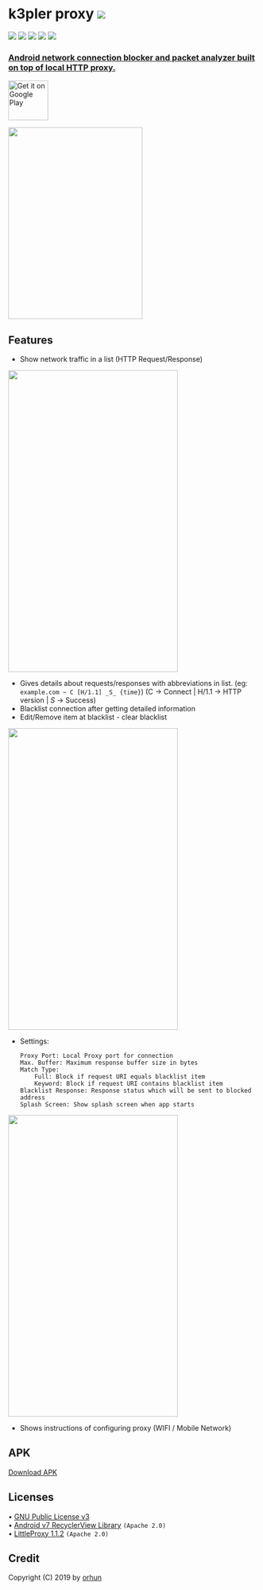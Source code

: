 # k3pler proxy <a href="https://github.com/orhun/k3pler/releases"><img src="https://img.shields.io/github/release/orhun/k3pler.svg"/>
</a>

<a href="https://github.com/orhun/k3pler/issues"><img src="https://img.shields.io/github/issues/orhun/k3pler.svg"/></a>
<a href="https://github.com/orhun/k3pler/pulls"><img src="https://img.shields.io/github/issues-pr/orhun/k3pler.svg"/></a>
<a href="https://github.com/orhun/k3pler/stargazers"><img src="https://img.shields.io/github/stars/orhun/k3pler.svg"/></a>
<a href="https://github.com/orhun/k3pler/network"><img src="https://img.shields.io/github/forks/orhun/k3pler.svg"/></a>
<a href="https://github.com/orhun/k3pler/blob/master/LICENSE"><img src="https://img.shields.io/github/license/orhun/k3pler.svg"/>

### Android network connection blocker and packet analyzer built on top of local HTTP proxy.

[<img src="https://play.google.com/intl/en_us/badges/images/generic/en-play-badge.png"
     alt="Get it on Google Play"
     height="80">](https://play.google.com/store/apps/details?id=com.k3.k3pler)

<img src="https://github.com/orhun/k3pler/blob/master/etc/k3plerbg3_splash.png" width="270" height="385"/>

## Features
* Show network traffic in a list (HTTP Request/Response)

<img src="https://github.com/orhun/k3pler/blob/master/etc/page1.png" width="341" height="606"/>

* Gives details about requests/responses with abbreviations in list.
(eg: ```example.com ~ C [H/1.1] _S_ {time}```)
(C -> Connect | H/1.1 -> HTTP version | _S_ -> Success)
* Blacklist connection after getting detailed information
* Edit/Remove item at blacklist - clear blacklist

<img src="https://github.com/orhun/k3pler/blob/master/etc/page2.png" width="341" height="606"/>

* Settings:
    ```
    Proxy Port: Local Proxy port for connection
    Max. Buffer: Maximum response buffer size in bytes
    Match Type:
        Full: Block if request URI equals blacklist item
        Keyword: Block if request URI contains blacklist item
    Blacklist Response: Response status which will be sent to blocked address
    Splash Screen: Show splash screen when app starts
    ```

<img src="https://github.com/orhun/k3pler/blob/master/etc/page3.png" width="341" height="606"/>

* Shows instructions of configuring proxy (WIFI / Mobile Network)

## APK
    
[Download APK](https://github.com/orhun/k3pler/raw/master/app/dist/k3pler_v1-3.apk)

## Licenses

• [GNU Public License v3](https://www.gnu.org/licenses/gpl.txt)   
• [Android v7 RecyclerView Library](https://developer.android.com/topic/libraries/support-library/packages) `(Apache 2.0)`   
• [LittleProxy 1.1.2](https://github.com/adamfisk/LittleProxy) `(Apache 2.0)`

## Credit

Copyright (C) 2019 by [orhun](https://www.github.com/orhun)
